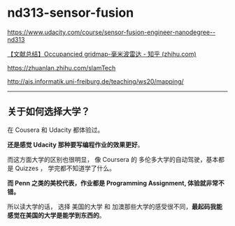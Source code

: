 # nd313-sensor-fusion

<https://www.udacity.com/course/sensor-fusion-engineer-nanodegree--nd313>

[【文献总结】Occupancied gridmap-毫米波雷达 - 知乎 (zhihu.com)](https://zhuanlan.zhihu.com/p/110223867)

<https://zhuanlan.zhihu.com/slamTech>

<http://ais.informatik.uni-freiburg.de/teaching/ws20/mapping/>





---

## 关于如何选择大学？

在 Cousera 和 Udacity 都体验过。

**还是感觉 Udacity 那种要写编程作业的效果更好**。

而这方面大学的区别也很明显， 像 Coursera 的 多伦多大学的自动驾驶，基本都是 Quizzes ， 学完都不知道学了什么。

**而 Penn 之类的美校代表，作业都是 Programming Assignment,  体验就非常不错。** 

所以读大学的话， 选择 美国的大学 和 加澳那些大学的感受很不同，**最起码我能感觉在美国的大学是能学到东西的**。

 

